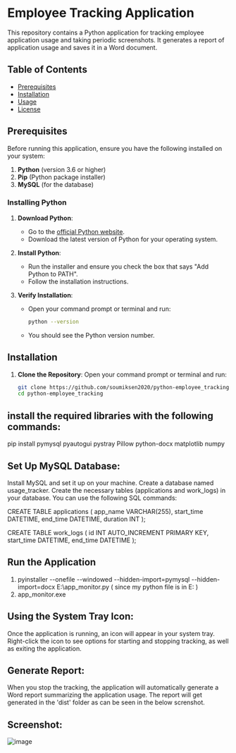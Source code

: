 # Employee Tracking Application

This repository contains a Python application for tracking employee application usage and taking periodic screenshots. It generates a report of application usage and saves it in a Word document.

## Table of Contents

- [Prerequisites](#prerequisites)
- [Installation](#installation)
- [Usage](#usage)
- [License](#license)

## Prerequisites

Before running this application, ensure you have the following installed on your system:

1. **Python** (version 3.6 or higher)
2. **Pip** (Python package installer)
3. **MySQL** (for the database)

### Installing Python

1. **Download Python**:
   - Go to the [official Python website](https://www.python.org/downloads/).
   - Download the latest version of Python for your operating system.

2. **Install Python**:
   - Run the installer and ensure you check the box that says "Add Python to PATH".
   - Follow the installation instructions.

3. **Verify Installation**:
   - Open your command prompt or terminal and run:
     ```bash
     python --version
     ```
   - You should see the Python version number.

## Installation

1. **Clone the Repository**:
   Open your command prompt or terminal and run:
   ```bash
   git clone https://github.com/soumiksen2020/python-employee_tracking.git
   cd python-employee_tracking

## install the required libraries with the following commands:

pip install pymysql pyautogui pystray Pillow python-docx matplotlib numpy

## Set Up MySQL Database:

Install MySQL and set it up on your machine.
Create a database named usage_tracker.
Create the necessary tables (applications and work_logs) in your database. You can use the following SQL commands:

CREATE TABLE applications (
    app_name VARCHAR(255),
    start_time DATETIME,
    end_time DATETIME,
    duration INT
);

CREATE TABLE work_logs (
    id INT AUTO_INCREMENT PRIMARY KEY,
    start_time DATETIME,
    end_time DATETIME
);

## Run the Application
1. pyinstaller --onefile --windowed --hidden-import=pymysql --hidden-import=docx E:\app_monitor.py
( since my python file is in E: )
2. app_monitor.exe

## Using the System Tray Icon:
Once the application is running, an icon will appear in your system tray.
Right-click the icon to see options for starting and stopping tracking, as well as exiting the application.

## Generate Report:
When you stop the tracking, the application will automatically generate a Word report summarizing the application usage.
The report will get generated in the 'dist' folder as can be seen in the below screnshot.

## Screenshot:
![image](https://github.com/user-attachments/assets/b62251be-aa0b-42e1-91b6-2a3a24ce4dea)





